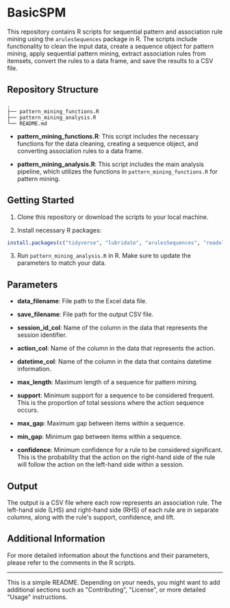 # BasicSPM

This repository contains R scripts for sequential pattern and association rule mining using the `arulesSequences` package in R. The scripts include functionality to clean the input data, create a sequence object for pattern mining, apply sequential pattern mining, extract association rules from itemsets, convert the rules to a data frame, and save the results to a CSV file.

## Repository Structure

```
.
├── pattern_mining_functions.R
├── pattern_mining_analysis.R
└── README.md
```

- **pattern_mining_functions.R**: This script includes the necessary functions for the data cleaning, creating a sequence object, and converting association rules to a data frame.

- **pattern_mining_analysis.R**: This script includes the main analysis pipeline, which utilizes the functions in `pattern_mining_functions.R` for pattern mining.

## Getting Started

1. Clone this repository or download the scripts to your local machine.

2. Install necessary R packages:

```r
install.packages(c("tidyverse", "lubridate", "arulesSequences", "readxl", "janitor"))
```

3. Run `pattern_mining_analysis.R` in R. Make sure to update the parameters to match your data.

## Parameters

- **data_filename**: File path to the Excel data file.

- **save_filename**: File path for the output CSV file.

- **session_id_col**: Name of the column in the data that represents the session identifier.

- **action_col**: Name of the column in the data that represents the action.

- **datetime_col**: Name of the column in the data that contains datetime information.

- **max_length**: Maximum length of a sequence for pattern mining.

- **support**: Minimum support for a sequence to be considered frequent. This is the proportion of total sessions where the action sequence occurs.

- **max_gap**: Maximum gap between items within a sequence.

- **min_gap**: Minimum gap between items within a sequence.

- **confidence**: Minimum confidence for a rule to be considered significant. This is the probability that the action on the right-hand side of the rule will follow the action on the left-hand side within a session.

## Output

The output is a CSV file where each row represents an association rule. The left-hand side (LHS) and right-hand side (RHS) of each rule are in separate columns, along with the rule's support, confidence, and lift.

## Additional Information

For more detailed information about the functions and their parameters, please refer to the comments in the R scripts.

---

This is a simple README. Depending on your needs, you might want to add additional sections such as "Contributing", "License", or more detailed "Usage" instructions.
